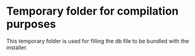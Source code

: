 # Temporary folder for compilation purposes 

This temporary folder is used for filling the db file to be bundled with the installer. 